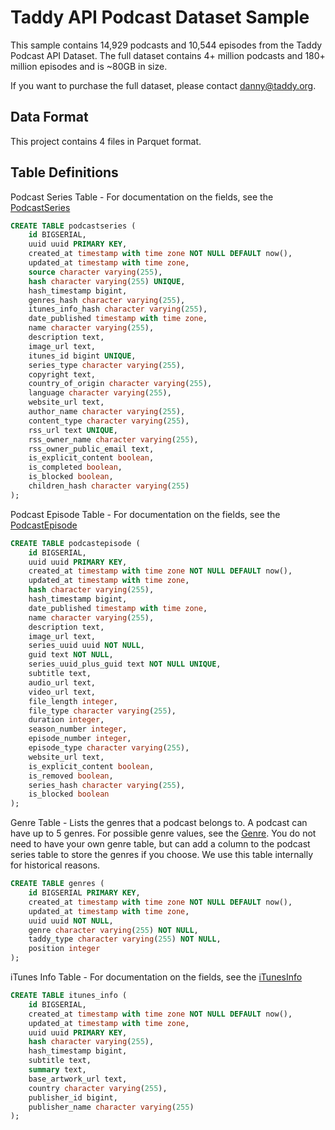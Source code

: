 # Taddy API Podcast Dataset Sample

This sample contains 14,929 podcasts and 10,544 episodes from the Taddy Podcast API Dataset. The full dataset contains 4+ million podcasts and 180+ million episodes and is ~80GB in size.

If you want to purchase the full dataset, please contact [danny@taddy.org](mailto:danny@taddy.org).

## Data Format

This project contains 4 files in Parquet format.

## Table Definitions

Podcast Series Table - For documentation on the fields, see the [PodcastSeries](https://taddy.org/developers/podcast-api/podcastseries)

```sql
CREATE TABLE podcastseries (
    id BIGSERIAL,
    uuid uuid PRIMARY KEY,
    created_at timestamp with time zone NOT NULL DEFAULT now(),
    updated_at timestamp with time zone,
    source character varying(255),
    hash character varying(255) UNIQUE,
    hash_timestamp bigint,
    genres_hash character varying(255),
    itunes_info_hash character varying(255),
    date_published timestamp with time zone,
    name character varying(255),
    description text,
    image_url text,
    itunes_id bigint UNIQUE,
    series_type character varying(255),
    copyright text,
    country_of_origin character varying(255),
    language character varying(255),
    website_url text,
    author_name character varying(255),
    content_type character varying(255),
    rss_url text UNIQUE,
    rss_owner_name character varying(255),
    rss_owner_public_email text,
    is_explicit_content boolean,
    is_completed boolean,
    is_blocked boolean,
    children_hash character varying(255)
);
```

Podcast Episode Table - For documentation on the fields, see the [PodcastEpisode](https://taddy.org/developers/podcast-api/podcastepisode)

```sql
CREATE TABLE podcastepisode (
    id BIGSERIAL,
    uuid uuid PRIMARY KEY,
    created_at timestamp with time zone NOT NULL DEFAULT now(),
    updated_at timestamp with time zone,
    hash character varying(255),
    hash_timestamp bigint,
    date_published timestamp with time zone,
    name character varying(255),
    description text,
    image_url text,
    series_uuid uuid NOT NULL,
    guid text NOT NULL,
    series_uuid_plus_guid text NOT NULL UNIQUE,
    subtitle text,
    audio_url text,
    video_url text,
    file_length integer,
    file_type character varying(255),
    duration integer,
    season_number integer,
    episode_number integer,
    episode_type character varying(255),
    website_url text,
    is_explicit_content boolean,
    is_removed boolean,
    series_hash character varying(255),
    is_blocked boolean
);
```

Genre Table - Lists the genres that a podcast belongs to. A podcast can have up to 5 genres. For possible genre values, see the [Genre](https://taddy.org/developers/podcast-api/genre). You do not need to have your own genre table, but can add a column to the podcast series table to store the genres if you choose. We use this table internally for historical reasons.

```sql
CREATE TABLE genres (
    id BIGSERIAL PRIMARY KEY,
    created_at timestamp with time zone NOT NULL DEFAULT now(),
    updated_at timestamp with time zone,
    uuid uuid NOT NULL,
    genre character varying(255) NOT NULL,
    taddy_type character varying(255) NOT NULL,
    position integer
);
```

iTunes Info Table -  For documentation on the fields, see the [iTunesInfo](https://taddy.org/developers/podcast-api/itunesinfo)

```sql
CREATE TABLE itunes_info (
    id BIGSERIAL,
    created_at timestamp with time zone NOT NULL DEFAULT now(),
    updated_at timestamp with time zone,
    uuid uuid PRIMARY KEY,
    hash character varying(255),
    hash_timestamp bigint,
    subtitle text,
    summary text,
    base_artwork_url text,
    country character varying(255),
    publisher_id bigint,
    publisher_name character varying(255)
);
```